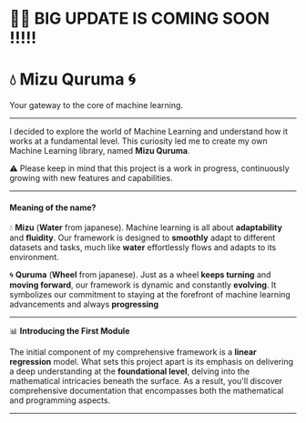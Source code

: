 # 🥳🥳 BIG UPDATE IS COMING SOON !!!!!




# 💧 Mizu Quruma 🌀

Your gateway to the core of machine learning.

---

I decided to explore the world of Machine Learning and understand how it works at a fundamental level. This curiosity led me to create my own Machine Learning library, named **Mizu Quruma**.

⚠️ Please keep in mind that this project is a work in progress, continuously growing with new features and capabilities.

---

#### Meaning of the name?

💧 **Mizu** (**Water** from japanese). Machine learning is all about **adaptability** and **fluidity**. Our framework is designed to **smoothly** adapt to different datasets and tasks, much like **water** effortlessly flows and adapts to its environment.

🌀 **Quruma** (**Wheel** from japanese). Just as a wheel **keeps turning** and **moving forward**, our framework is dynamic and constantly **evolving**. It symbolizes our commitment to staying at the forefront of machine learning advancements and always **progressing**

---

📊 **Introducing the First Module**

The initial component of my comprehensive framework is a **linear regression** model. What sets this project apart is its emphasis on delivering a deep understanding at the **foundational level**, delving into the mathematical intricacies beneath the surface. As a result, you'll discover comprehensive documentation that encompasses both the mathematical and programming aspects.

---

<!-- maintain the core message while using simpler language. -->
